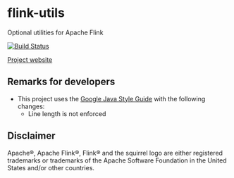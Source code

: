 # flink-utils
Optional utilities for Apache Flink

[![Build Status](https://travis-ci.org/rmetzger/flink-utils.svg?branch=master)](https://travis-ci.org/rmetzger/flink-utils)

[Project website](http://robertmetzger.de/flink-utils/)


## Remarks for developers

* This project uses the [Google Java Style Guide](https://google.github.io/styleguide/javaguide.html) with the following changes:
  * Line length is not enforced


## Disclaimer

Apache®, Apache Flink®, Flink® and the squirrel logo are either registered trademarks or trademarks of the Apache Software Foundation in the United States and/or other countries.
